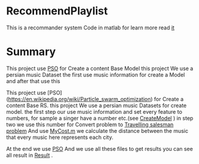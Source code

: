 # RecommendPlaylist
This is a recommander system Code in matlab for learn more read [it](https://virgool.io/@zeoses/%D8%B3%DB%8C%D8%B3%D8%AA%D9%85-%D9%87%D8%A7%DB%8C-%D8%AA%D9%88%D8%B5%DB%8C%D9%87-%DA%AF%D8%B1-recommender-system-%D8%B3%D9%88%D8%A7%D8%B1-%D8%A8%D8%B1-%D9%85%D9%88%D8%AC-%D9%85%D8%AD%D8%AA%D9%88%D8%A7-cbhgpnrvktvq)

# Summary
This project use [PSO](https://en.wikipedia.org/wiki/Particle_swarm_optimization) for Create a content Base Model this project We use a persian music Dataset the first use music information for create a Model and after that use this 

This project use [PSO] (https://en.wikipedia.org/wiki/Particle_swarm_optimization) for Create a content Base RS. this project We use a persian music Datasets for create model.  the first step our use music information and set every feature to numbers,  for sample a singer have a number etc.(see [CreateModel](Code/CreateModel.m) )
in step two we use this number for Convert problem to [Travelling salesman problem](https://en.wikipedia.org/wiki/Travelling_salesman_problem) And use [MyCost.m](Code/MyCost.m) we calculate the distance between the music that every music here represents each city.

At the end we use [PSO](Code/pso.m) And we use all these files to get results you can see all result in  [Result](Result) .